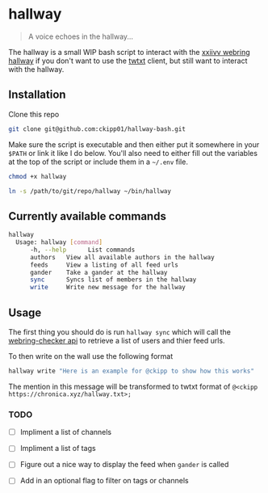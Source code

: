 # hallway

> A voice echoes in the hallway...

The hallway is a small WIP bash script to interact with the [xxiivv webring hallway](https://webring.xxiivv.com/hallway.html) if you don't want to use the [twtxt](https://twtxt.readthedocs.io/en/stable/index.html) client, but still want to interact with the hallway.

## Installation

Clone this repo

```bash
git clone git@github.com:ckipp01/hallway-bash.git
```

Make sure the script is executable and then either put it somewhere in your `$PATH` or link it like I do below.
You'll also need to either fill out the variables at the top of the script or include them in a `~/.env` file.

```bash
chmod +x hallway

ln -s /path/to/git/repo/hallway ~/bin/hallway
```

## Currently available commands

```bash
hallway
  Usage: hallway [command]
      -h, --help      List commands
      authors   View all available authors in the hallway
      feeds     View a listing of all feed urls
      gander    Take a gander at the hallway
      sync      Syncs list of members in the hallway
      write     Write new message for the hallway
```

## Usage

The first thing you should do is run `hallway sync` which will call the [webring-checker api](https://github.com/ckipp01/webring-checker) to retrieve a list of users and thier feed urls.

To then write on the wall use the following format

```bash
hallway write "Here is an example for @ckipp to show how this works"
```

The mention in this message will be transformed to twtxt format of `@<ckipp https://chronica.xyz/hallway.txt>;`

### TODO

- [ ] Impliment a list of channels
- [ ] Impliment a list of tags
- [ ] Figure out a nice way to display the feed when `gander` is called
- [ ] Add in an optional flag to filter on tags or channels

